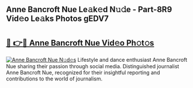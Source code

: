 ## Anne Bancroft Nue Le𝚊k𝚎d N𝚞𝚍e - Part-8R9 Vid𝚎o Le𝚊ks Photos gEDV7

# <h2><a href="http://fb8kfw.evod.top/?m=Anne+Bancroft+Nue">🔗 👉🔴 Anne Bancroft Nue Vid𝚎o Ph𝚘t𝚘s</a></h2>

[![Anne Bancroft Nue N𝚞d𝚎s](https://i.imgur.com/8V9OHl7.gif)](http://fb8kfw.evod.top/?m=Anne+Bancroft+Nue)
Lifestyle and dance enthusiast Anne Bancroft Nue sharing their passion through social media. Distinguished journalist Anne Bancroft Nue, recognized for their insightful reporting and contributions to the world of journalism. 
